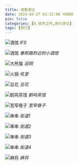 ```yaml
---
title: 成都游记
date: 2024-03-27 01:12:00 +0800
pin: false 
categories: [8.技术之外,旅行游记]
tags: [旅行]
---
```


![酒馆](/assets/img/chengdu/11.jpg)
_IFS_

![酒馆](/assets/img/chengdu/12.jpg)
_春熙路附近的小酒馆_

![大熊猫](/assets/img/chengdu/7.jpg)
_润玥_

![火锅](/assets/img/chengdu/6.jpg)
_吼堂_

![豆花](/assets/img/chengdu/2.jpg)
_豆花_

![鹤鸣茶馆](/assets/img/chengdu/3.jpg)
_鹤鸣茶馆_

![宽窄巷子](/assets/img/chengdu/5.jpg)
_宽窄巷子_

![串串](/assets/img/chengdu/1.jpg)
_街道1_

![串串](/assets/img/chengdu/13.jpg)
_街道2_

![串串](/assets/img/chengdu/14.jpg)
_街道3_

![串串](/assets/img/chengdu/16.jpg)
_街道4_

![麻将](/assets/img/chengdu/15.jpg)
_麻将_
